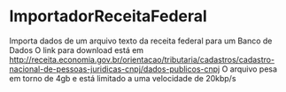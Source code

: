 # ImportadorReceitaFederal
Importa dados de um arquivo texto da receita federal para um Banco de Dados
O link para download está em http://receita.economia.gov.br/orientacao/tributaria/cadastros/cadastro-nacional-de-pessoas-juridicas-cnpj/dados-publicos-cnpj
O arquivo pesa em torno de 4gb e está limitado a uma velocidade de 20kbp/s
